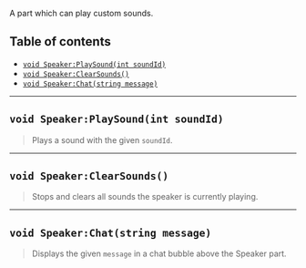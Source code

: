 A part which can play custom sounds.

## Table of contents
* [`void Speaker:PlaySound(int soundId)`](#void-speakerplaysoundint-soundid)
* [`void Speaker:ClearSounds()`](#void-speakerclearsounds)
* [`void Speaker:Chat(string message)`](#void-speakerchatstring-message)

___

## `void Speaker:PlaySound(int soundId)`

> Plays a sound with the given `soundId`.

___

## `void Speaker:ClearSounds()`

> Stops and clears all sounds the speaker is currently playing.

___

## `void Speaker:Chat(string message)`

> Displays the given `message` in a chat bubble above the Speaker part.